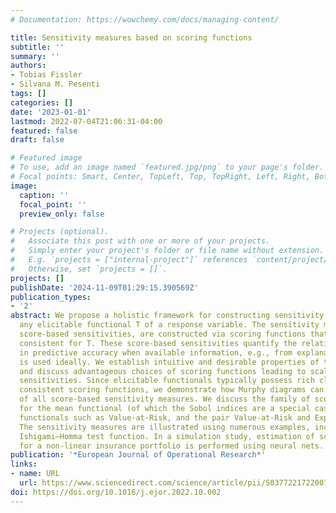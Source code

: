 ```yaml
---
# Documentation: https://wowchemy.com/docs/managing-content/

title: Sensitivity measures based on scoring functions
subtitle: ''
summary: ''
authors:
- Tobias Fissler
- Silvana M. Pesenti
tags: []
categories: []
date: '2023-01-01'
lastmod: 2022-07-04T21:06:31-04:00
featured: false
draft: false

# Featured image
# To use, add an image named `featured.jpg/png` to your page's folder.
# Focal points: Smart, Center, TopLeft, Top, TopRight, Left, Right, BottomLeft, Bottom, BottomRight.
image:
  caption: ''
  focal_point: ''
  preview_only: false

# Projects (optional).
#   Associate this post with one or more of your projects.
#   Simply enter your project's folder or file name without extension.
#   E.g. `projects = ["internal-project"]` references `content/project/deep-learning/index.md`.
#   Otherwise, set `projects = []`.
projects: []
publishDate: '2024-11-09T01:29:15.390569Z'
publication_types:
- '2'
abstract: We propose a holistic framework for constructing sensitivity measures for
  any elicitable functional T of a response variable. The sensitivity measures, termed
  score-based sensitivities, are constructed via scoring functions that are (strictly)
  consistent for T. These score-based sensitivities quantify the relative improvement
  in predictive accuracy when available information, e.g., from explanatory variables,
  is used ideally. We establish intuitive and desirable properties of these sensitivities
  and discuss advantageous choices of scoring functions leading to scale-invariant
  sensitivities. Since elicitable functionals typically possess rich classes of (strictly)
  consistent scoring functions, we demonstrate how Murphy diagrams can provide a picture
  of all score-based sensitivity measures. We discuss the family of score-based sensitivities
  for the mean functional (of which the Sobol indices are a special case) and risk
  functionals such as Value-at-Risk, and the pair Value-at-Risk and Expected Shortfall.
  The sensitivity measures are illustrated using numerous examples, including the
  Ishigami–Homma test function. In a simulation study, estimation of score-based sensitivities
  for a non-linear insurance portfolio is performed using neural nets.
publication: '*European Journal of Operational Research*'
links:
- name: URL
  url: https://www.sciencedirect.com/science/article/pii/S0377221722007718
doi: https://doi.org/10.1016/j.ejor.2022.10.002
---
```

